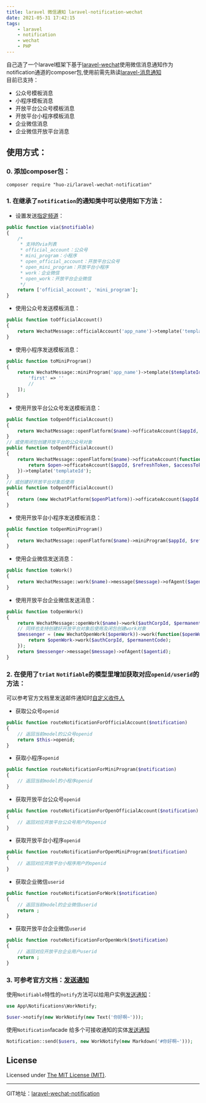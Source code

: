 ```yaml
---
title: laravel 微信通知 laravel-notification-wechat
date: 2021-05-31 17:42:15
tags: 
    - laravel
    - notification
    - wechat
    - PHP
---
```

自己造了一个laravel框架下基于[laravel-wechat](https://github.com/overtrue/laravel-wechat)使用微信消息通知作为notification通道的composer包,使用前需先熟读[laravel-消息通知](https://learnku.com/docs/laravel/8.x/notifications/9396)  
目前已支持：
* 公众号模板消息
* 小程序模板消息
* 开放平台公众号模板消息
* 开放平台小程序模板消息
* 企业微信消息
* 企业微信开放平台消息

## 使用方式： ###

### 0. 添加composer包：

```
composer require "huo-zi/laravel-wechat-notification"
```

### 1. 在继承了`notification`的通知类中可以使用如下方法：

* 设置发送[指定频道](https://learnku.com/docs/laravel/8.x/notifications/9396#490165)：

```php
public function via($notifiable)
{
    /*
     * 支持的via列表
     * official_account：公众号
     * mini_program：小程序
     * open_official_account：开放平台公众号
     * open_mini_program：开放平台小程序
     * work：企业微信
     * open_work：开放平台企业微信
     */
    return ['official_account', 'mini_program'];
}
```

* 使用公众号发送模板消息：

```php
public function toOfficialAccount()
{
    return WechatMessage::officialAccount('app_name')->template('templateId')->url($url)->data(['fisrt'=>'...']);
}
```

* 使用小程序发送模板消息：

```php
public function toMiniProgram()
{
    return WechatMessage::miniProgram('app_name')->template($templateId)->formId($formId)->data([
        'first' => ''
        //
    ]);
}
```

* 使用开放平台公众号发送模板消息：

```php
public function toOpenOfficialAccount()
{
    return WechatMessage::openFlatform($name)->officateAccount($appId, $refreshToken, $accessToken)->template('templateId');
}
// 或使用闭包创建开放平台的公众号对象
public function toOpenOfficialAccount()
{
    return WechatMessage::openFlatform($name)->officateAccount(function ($open) {
        return $open->officateAccount($appId, $refreshToken, $accessToken);
    })->template('templateId');
}
// 或创建好开放平台对象后使用
public function toOpenOfficialAccount()
{
    return (new WechatPlatform($openPlatform))->officateAccount($appId, $refreshToken, $accessToken)->template($templateId);
}
```

* 使用开放平台小程序发送模板消息：

```php
public function toOpenMiniProgram()
{
    return WechatMessage::openFlatform($name)->miniProgram($appId, $refreshToken, $accessToken)->template($templateId);
}
```

* 使用企业微信发送消息：

```php
public function toWork()
{
    return WechatMessage::work($name)->message($message)->ofAgent($agentId);
}
```

* 使用开放平台企业微信发送消息：

```php
public function toOpenWork()
{
    return WechatMessage::openWork($name)->work($authCorpId, $permanentCode)->message($message)->ofAgent($agentId);
    // 同样也支持创建好开放平台对象后使用及闭包创建work对象
    $messenger = (new WechatOpenWork($openWork))->work(function($openWork) {
        return $openWork->work($authCorpId, $permanentCode);
    });
    return $messenger->message($message)->ofAgent($agentid);
}
```

### 2. 在使用了`triat` `Notifiable`的模型里增加获取对应`openid/userid`的方法：

可以参考官方文档里发送邮件通知时[自定义收件人](https://learnku.com/docs/laravel/8.x/notifications/9396#ac905f)

* 获取公众号`openid`

```php
public function routeNotificationForOfficialAccount($notification)
{
    // 返回当前model的公众号openid
    return $this->openid;
}
```

* 获取小程序`openid`

```php
public function routeNotificationForMiniProgram($notification)
{
    // 返回当前model的小程序openid
}
```

* 获取开放平台公众号`openid`

```php
public function routeNotificationForOpenOfficialAccount($notification)
{
    // 返回对应开放平台公众号用户的openid
}
```

* 获取开放平台小程序`openid`

```php
public function routeNotificationForOpenMiniProgram($notification)
{
    // 返回对应开放平台小程序用户的openid
}
```

* 获取企业微信`userid`

```php
public function routeNotificationForWork($notification)
{
    // 返回当前model的企业微信userid
    return ;
}
```

* 获取开放平台企业微信`userid`

```php
public function routeNotificationForOpenWork($notification)
{
    // 返回对应开放平台企业用户userid
    return ;
}
```
### 3. 可参考官方文档：[发送通知](https://learnku.com/docs/laravel/8.x/notifications/9396#fd6d4c)

使用`Notifiable`特性的`notify`方法可以给用户实例[发送通知](https://learnku.com/docs/laravel/8.x/notifications/9396#37688f)：

```php
use App\Notifications\WorkNotify;

$user->notify(new WorkNotify(new Text('你好啊~')));
```

使用`Notification`facade 给多个可接收通知的实体[发送通知](https://learnku.com/docs/laravel/8.x/notifications/9396#dc8524)

```php
Notification::send($users, new WorkNotify(new Markdown('#你好啊~')));
```

License
------------
Licensed under [The MIT License (MIT)](LICENSE).

------------
GIT地址：[laravel-wechat-notification](https://github.com/huo-zi/laravel-wechat-notification)
